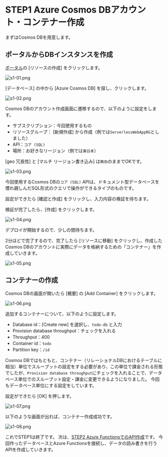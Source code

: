 # STEP1 Azure Cosmos DBアカウント・コンテナー作成
まずはCosmos DBを用意します。

## ポータルからDBインスタンスを作成

[ポータル](https://portal.azure.com)の [リソースの作成] をクリックします。

![s1-01.png](images/s1-01.png)


[データベース] の中から [Azure Cosmos DB] を探し、クリックします。

![s1-02.png](images/s1-02.png)

Cosmos DBのアカウント作成画面に遷移するので、以下のように設定をします。

- サブスクリプション：今回使用するもの
- リソースグループ： [新規作成] から作成（例では`ServerlessWebAppRG`としました）
- API：`コア (SQL)`
- 場所：お好きなリージョン（例では`東日本`）

[geo 冗長性] と [マルチ リージョン書き込み] は`無効`のままでOKです。

![s1-03.png](images/s1-03.png)

今回使用するCosmos DBの`コア (SQL)` APIは、ドキュメント型データベースを慣れ親しんだSQL形式のクエリで操作ができるタイプのものです。

設定ができたら [確認と作成] をクリックし、入力内容の検証を待ちます。

検証が完了したら、[作成] をクリックします。

![s1-04.png](images/s1-04.png)

デプロイが開始するので、少しの間待ちます。

2分ほどで完了するので、完了したら [リソースに移動] をクリックし、作成したCosmos DBのアカウントに実際にデータを格納するための「コンテナー」を作成していきます。

![s1-05.png](images/s1-05.png)

## コンテナーの作成

Cosmos DBの画面が開いたら [概要] の [Add Container] をクリックします。

![s1-06.png](images/s1-06.png)

追加するコンテナーについて、以下のように設定します。

- Database id：[Create new] を選択し、`todo-db` と入力
- Provision database throughput：チェックを入れる
- Throughput：400
- Container id：`todo`
- Partition key：`/id`

Cosmos DBではもともと、コンテナー（リレーショナルDBにおけるテーブルに相当）単位でスループットの設定をする必要があり、この単位で課金される形態でしたが、`Provision database throughput`にチェックを入れることで、データベース単位でのスループット設定・課金に変更できるようになりました。
今回もデータベース単位にする設定をしています。

設定ができたら [OK] を押します。

![s1-07.png](images/s1-07.png)

以下のような画面が出れば、コンテナー作成成功です。

![s1-08.png](images/s1-08.png)

これでSTEP1は終了です。
次は、[STEP2 Azure FunctionsでのAPI作成](../step2-functionapp/README.md)です。
今回作ったデータベースとAzure Functionsを接続し、データの読み書きを行うAPIを作成していきます。
